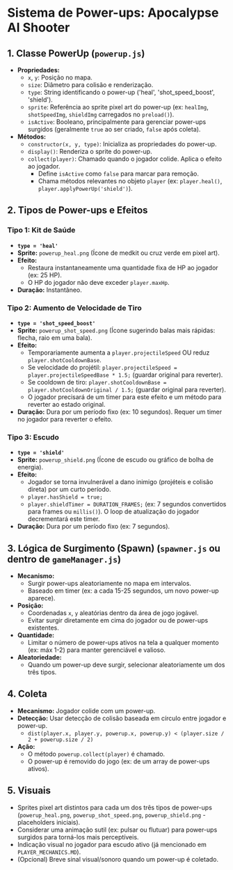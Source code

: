# Sistema de Power-ups: Apocalypse AI Shooter

## 1. Classe PowerUp (`powerup.js`)

*   **Propriedades:**
    *   `x`, `y`: Posição no mapa.
    *   `size`: Diâmetro para colisão e renderização.
    *   `type`: String identificando o power-up ('heal', 'shot_speed_boost', 'shield').
    *   `sprite`: Referência ao sprite pixel art do power-up (ex: `healImg`, `shotSpeedImg`, `shieldImg` carregados no `preload()`).
    *   `isActive`: Booleano, principalmente para gerenciar power-ups surgidos (geralmente `true` ao ser criado, `false` após coleta).
*   **Métodos:**
    *   `constructor(x, y, type)`: Inicializa as propriedades do power-up.
    *   `display()`: Renderiza o sprite do power-up.
    *   `collect(player)`: Chamado quando o jogador colide. Aplica o efeito ao jogador.
        *   Define `isActive` como `false` para marcar para remoção.
        *   Chama métodos relevantes no objeto `player` (ex: `player.heal()`, `player.applyPowerUp('shield')`).

## 2. Tipos de Power-ups e Efeitos

### Tipo 1: Kit de Saúde
*   **`type = 'heal'`**
*   **Sprite:** `powerup_heal.png` (Ícone de medkit ou cruz verde em pixel art).
*   **Efeito:**
    *   Restaura instantaneamente uma quantidade fixa de HP ao jogador (ex: 25 HP).
    *   O HP do jogador não deve exceder `player.maxHp`.
*   **Duração:** Instantâneo.

### Tipo 2: Aumento de Velocidade de Tiro
*   **`type = 'shot_speed_boost'`**
*   **Sprite:** `powerup_shot_speed.png` (Ícone sugerindo balas mais rápidas: flecha, raio em uma bala).
*   **Efeito:**
    *   Temporariamente aumenta a `player.projectileSpeed` OU reduz `player.shotCooldownBase`.
    *   Se velocidade do projétil: `player.projectileSpeed = player.projectileSpeedBase * 1.5;` (guardar original para reverter).
    *   Se cooldown de tiro: `player.shotCooldownBase = player.shotCooldownOriginal / 1.5;` (guardar original para reverter).
    *   O jogador precisará de um timer para este efeito e um método para reverter ao estado original.
*   **Duração:** Dura por um período fixo (ex: 10 segundos). Requer um timer no jogador para reverter o efeito.

### Tipo 3: Escudo
*   **`type = 'shield'`**
*   **Sprite:** `powerup_shield.png` (Ícone de escudo ou gráfico de bolha de energia).
*   **Efeito:**
    *   Jogador se torna invulnerável a dano inimigo (projéteis e colisão direta) por um curto período.
    *   `player.hasShield = true;`
    *   `player.shieldTimer = DURATION_FRAMES;` (ex: 7 segundos convertidos para frames ou `millis()`). O loop de atualização do jogador decrementará este timer.
*   **Duração:** Dura por um período fixo (ex: 7 segundos).

## 3. Lógica de Surgimento (Spawn) (`spawner.js` ou dentro de `gameManager.js`)

*   **Mecanismo:**
    *   Surgir power-ups aleatoriamente no mapa em intervalos.
    *   Baseado em timer (ex: a cada 15-25 segundos, um novo power-up aparece).
*   **Posição:**
    *   Coordenadas `x`, `y` aleatórias dentro da área de jogo jogável.
    *   Evitar surgir diretamente em cima do jogador ou de power-ups existentes.
*   **Quantidade:**
    *   Limitar o número de power-ups ativos na tela a qualquer momento (ex: máx 1-2) para manter gerenciável e valioso.
*   **Aleatoriedade:**
    *   Quando um power-up deve surgir, selecionar aleatoriamente um dos três tipos.

## 4. Coleta

*   **Mecanismo:** Jogador colide com um power-up.
*   **Detecção:** Usar detecção de colisão baseada em círculo entre jogador e power-up.
    *   `dist(player.x, player.y, powerup.x, powerup.y) < (player.size / 2 + powerup.size / 2)`
*   **Ação:**
    *   O método `powerup.collect(player)` é chamado.
    *   O power-up é removido do jogo (ex: de um array de power-ups ativos).

## 5. Visuais

*   Sprites pixel art distintos para cada um dos três tipos de power-ups (`powerup_heal.png`, `powerup_shot_speed.png`, `powerup_shield.png` - placeholders iniciais).
*   Considerar uma animação sutil (ex: pulsar ou flutuar) para power-ups surgidos para torná-los mais perceptíveis.
*   Indicação visual no jogador para escudo ativo (já mencionado em `PLAYER_MECHANICS.MD`).
*   (Opcional) Breve sinal visual/sonoro quando um power-up é coletado. 